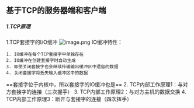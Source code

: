 ## 基于TCP的服务器端和客户端
##### 1.TCP原理
1.TCP套接字的I/O缓冲
![image.png](https://upload-images.jianshu.io/upload_images/17728742-f6efcdd55b236a57.png?imageMogr2/auto-orient/strip%7CimageView2/2/w/1240)
IO缓冲特性：
```
1. IO缓冲在每个TCP套接字中单独存在
2. IO缓冲在创建套接字时自动生成
3. 即使关闭套接字也会继续传输输出缓冲区中遗留的数据
4. 关闭套接字将丢失输入缓冲区中的数据
```
==套接字位于内核中，所以套接字的IO缓冲也是==
2. TCP内部工作原理1：与对方套接字的连接（三次握手）
3. TCP内部工作原理2：与对方主机的数据交换
4. TCP内部工作原理3：断开与套接字的连接（四次挥手）